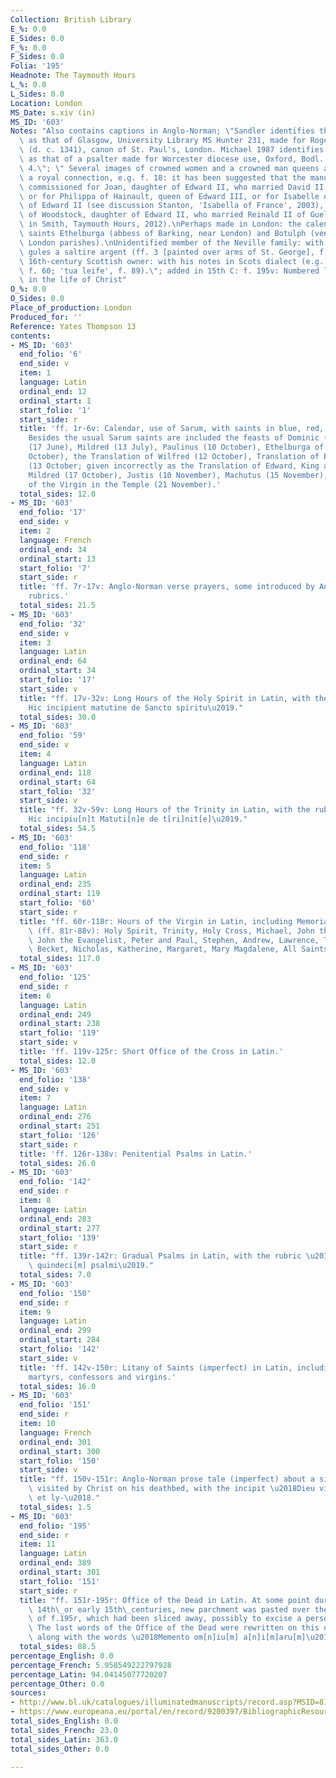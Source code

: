 ```yaml
---
Collection: British Library
E_%: 0.0
E_Sides: 0.0
F_%: 0.0
F_Sides: 0.0
Folia: '195'
Headnote: The Taymouth Hours
L_%: 0.0
L_Sides: 0.0
Location: London
MS_Date: s.xiv (in)
MS_ID: '603'
Notes: "Also contains captions in Anglo-Norman; \"Sandler identifies the main artist\
  \ as that of Glasgow, University Library MS Hunter 231, made for Roger of Waltham\
  \ (d. c. 1341), canon of St. Paul's, London. Michael 1987 identifies the main artist\
  \ as that of a psalter made for Worcester diocese use, Oxford, Bodl. MS Lyell Empt.\
  \ 4.\"; \" Several images of crowned women and a crowned man queens and kings suggest\
  \ a royal connection, e.g. f. 18: it has been suggested that the manuscript was\
  \ commissioned for Joan, daughter of Edward II, who married David II of Scotland,\
  \ or for Philippa of Hainault, queen of Edward III, or for Isabelle of France, queen\
  \ of Edward II (see discussion Stanton, 'Isabella of France', 2003), or for Eleanor\
  \ of Woodstock, daughter of Edward II, who married Reinald II of Guelders (see discussion\
  \ in Smith, Taymouth Hours, 2012).\nPerhaps made in London: the calendar includes\
  \ saints Ethelburga (abbess of Barking, near London) and Botulph (venerated at three\
  \ London parishes).\nUnidentified member of the Neville family: with their arms,\
  \ gules a saltire argent (ff. 3 [painted over arms of St. George], f. 151). \nUnidentified\
  \ 16th-century Scottish owner: with his notes in Scots dialect (e.g. 'ane leife',\
  \ f. 60; 'tua leife', f. 89).\"; added in 15th C: f. 195v: Numbered list of events\
  \ in the life of Christ"
O_%: 0.0
O_Sides: 0.0
Place_of_production: London
Produced_for: ''
Reference: Yates Thompson 13
contents:
- MS_ID: '603'
  end_folio: '6'
  end_side: v
  item: 1
  language: Latin
  ordinal_end: 12
  ordinal_start: 1
  start_folio: '1'
  start_side: r
  title: 'ff. 1r-6v: Calendar, use of Sarum, with saints in blue, red, mauve and gold.
    Besides the usual Sarum saints are included the feasts of Dominic (30 May), Botolph
    (17 June), Mildred (13 July), Paulinus (10 October), Ethelburga of Barking (11
    October), the Translation of Wilfred (12 October), Translation of Edward the Confessor
    (13 October; given incorrectly as the Translation of Edward, King and Martyr),
    Mildred (17 October), Justis (10 November), Machutus (15 November), and the Presentation
    of the Virgin in the Temple (21 November).'
  total_sides: 12.0
- MS_ID: '603'
  end_folio: '17'
  end_side: v
  item: 2
  language: French
  ordinal_end: 34
  ordinal_start: 13
  start_folio: '7'
  start_side: r
  title: 'ff. 7r-17v: Anglo-Norman verse prayers, some introduced by Anglo-Norman
    rubrics.'
  total_sides: 21.5
- MS_ID: '603'
  end_folio: '32'
  end_side: v
  item: 3
  language: Latin
  ordinal_end: 64
  ordinal_start: 34
  start_folio: '17'
  start_side: v
  title: "ff. 17v-32v: Long Hours of the Holy Spirit in Latin, with the rubric \u2018\
    Hic incipient matutine de Sancto spiritu\u2019."
  total_sides: 30.0
- MS_ID: '603'
  end_folio: '59'
  end_side: v
  item: 4
  language: Latin
  ordinal_end: 118
  ordinal_start: 64
  start_folio: '32'
  start_side: v
  title: "ff. 32v-59v: Long Hours of the Trinity in Latin, with the rubric \u2018\
    Hic incipiu[n]t Matuti[n]e de t[ri]nit[e]\u2019."
  total_sides: 54.5
- MS_ID: '603'
  end_folio: '118'
  end_side: r
  item: 5
  language: Latin
  ordinal_end: 235
  ordinal_start: 119
  start_folio: '60'
  start_side: r
  title: "ff. 60r-118r: Hours of the Virgin in Latin, including Memoriae in Lauds\
    \ (ff. 81r-88v): Holy Spirit, Trinity, Holy Cross, Michael, John the Baptist,\
    \ John the Evangelist, Peter and Paul, Stephen, Andrew, Lawrence, Thomas \xE0\
    \ Becket, Nicholas, Katherine, Margaret, Mary Magdalene, All Saints, Peace."
  total_sides: 117.0
- MS_ID: '603'
  end_folio: '125'
  end_side: r
  item: 6
  language: Latin
  ordinal_end: 249
  ordinal_start: 238
  start_folio: '119'
  start_side: v
  title: 'ff. 119v-125r: Short Office of the Cross in Latin.'
  total_sides: 12.0
- MS_ID: '603'
  end_folio: '138'
  end_side: v
  item: 7
  language: Latin
  ordinal_end: 276
  ordinal_start: 251
  start_folio: '126'
  start_side: r
  title: 'ff. 126r-138v: Penitential Psalms in Latin.'
  total_sides: 26.0
- MS_ID: '603'
  end_folio: '142'
  end_side: r
  item: 8
  language: Latin
  ordinal_end: 283
  ordinal_start: 277
  start_folio: '139'
  start_side: r
  title: "ff. 139r-142r: Gradual Psalms in Latin, with the rubric \u2018Hid incipiu[n]t\
    \ quindeci[m] psalmi\u2019."
  total_sides: 7.0
- MS_ID: '603'
  end_folio: '150'
  end_side: r
  item: 9
  language: Latin
  ordinal_end: 299
  ordinal_start: 284
  start_folio: '142'
  start_side: v
  title: 'ff. 142v-150r: Litany of Saints (imperfect) in Latin, including Apostles,
    martyrs, confessors and virgins.'
  total_sides: 16.0
- MS_ID: '603'
  end_folio: '151'
  end_side: r
  item: 10
  language: French
  ordinal_end: 301
  ordinal_start: 300
  start_folio: '150'
  start_side: v
  title: "ff. 150v-151r: Anglo-Norman prose tale (imperfect) about a sinful merchant\
    \ visited by Christ on his deathbed, with the incipit \u2018Dieu vint a cist marcheant\
    \ et ly-\u2018."
  total_sides: 1.5
- MS_ID: '603'
  end_folio: '195'
  end_side: r
  item: 11
  language: Latin
  ordinal_end: 389
  ordinal_start: 301
  start_folio: '151'
  start_side: r
  title: "ff. 151r-195r: Office of the Dead in Latin. At some point during the late\
    \ 14th\_or early 15th\_centuries, new parchment was pasted over the bottom two-thirds\
    \ of f.195r, which had been sliced away, possibly to excise a personalized inscription.\
    \ The last words of the Office of the Dead were rewritten on this new parchment,\
    \ along with the words \u2018Memento om[n]iu[m] a[n]i[m]aru[m]\u2019."
  total_sides: 88.5
percentage_English: 0.0
percentage_French: 5.958549222797928
percentage_Latin: 94.04145077720207
percentage_Other: 0.0
sources:
- http://www.bl.uk/catalogues/illuminatedmanuscripts/record.asp?MSID=8148&CollID=58&NStart=13
- https://www.europeana.eu/portal/en/record/9200397/BibliographicResource_3000126281063.html
total_sides_English: 0.0
total_sides_French: 23.0
total_sides_Latin: 363.0
total_sides_Other: 0.0

---
```

